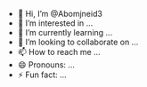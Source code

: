 <meta name="google-adsense-account" content="ca-pub-3325419563572070">


<script async src="https://pagead2.googlesyndication.com/pagead/js/adsbygoogle.js?client=ca-pub-3325419563572070"
     crossorigin="anonymous"></script>
- 👋 Hi, I’m @Abomjneid3
- 👀 I’m interested in ...
- 🌱 I’m currently learning ...
- 💞️ I’m looking to collaborate on ...
- 📫 How to reach me ...
- 😄 Pronouns: ...
- ⚡ Fun fact: ...

<!---
Abomjneid3/Abomjneid3 is a ✨ special ✨ repository because its `README.md` (this file) appears on your GitHub profile.
You can click the Preview link to take a look at your changes.
--->
